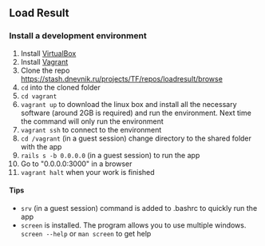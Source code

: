## Load Result

### Install a development environment

1. Install [VirtualBox](https://www.virtualbox.org)
2. Install [Vagrant](https://www.vagrantup.com)
3. Clone the repo https://stash.dnevnik.ru/projects/TF/repos/loadresult/browse
4. `cd` into the cloned folder
5. `cd vagrant`
7. `vagrant up` to download the linux box and install all the necessary software (around 2GB is required) and run the environment. Next time the command will only run the environment
8. `vagrant ssh` to connect to the environment
9. `cd /vagrant` (in a guest session) change directory to the shared folder with the app
10. `rails s -b 0.0.0.0` (in a guest session) to run the app
11. Go to "0.0.0.0:3000" in a browser
12. `vagrant halt` when your work is finished

#### Tips

* `srv` (in a guest session) command is added to .bashrc to quickly run the app
* `screen` is installed. The program allows you to use multiple windows. `screen --help` or `man screen` to get help
